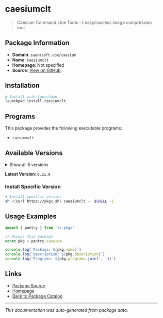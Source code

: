 # caesiumclt

> Caesium Command Line Tools - Lossy/lossless image compression tool

## Package Information

- **Domain**: `saerasoft.com/caesium`
- **Name**: `caesiumclt`
- **Homepage**: Not specified
- **Source**: [View on GitHub](https://github.com/pkgxdev/pantry/tree/main/projects/saerasoft.com/caesium/package.yml)

## Installation

```bash
# Install with launchpad
launchpad install caesiumclt
```

## Programs

This package provides the following executable programs:

- `caesiumclt`

## Available Versions

<details>
<summary>Show all 5 versions</summary>

- `0.21.0`, `0.20.0`, `0.19.3`, `0.19.2`, `0.19.0`

</details>

**Latest Version**: `0.21.0`

### Install Specific Version

```bash
# Install specific version
sh <(curl https://pkgx.sh) caesiumclt -- $SHELL -i
```

## Usage Examples

```typescript
import { pantry } from 'ts-pkgx'

// Access this package
const pkg = pantry.caesium

console.log(`Package: ${pkg.name}`)
console.log(`Description: ${pkg.description}`)
console.log(`Programs: ${pkg.programs.join(', ')}`)
```

## Links

- [Package Source](https://github.com/pkgxdev/pantry/tree/main/projects/saerasoft.com/caesium/package.yml)
- [Homepage](#)
- [Back to Package Catalog](../../package-catalog.md)

---

*This documentation was auto-generated from package data.*
